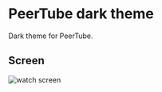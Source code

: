 # PeerTube dark theme

Dark theme for PeerTube.

## Screen

![watch screen](http://lutim.cpy.re/06YZxzXx.png)
